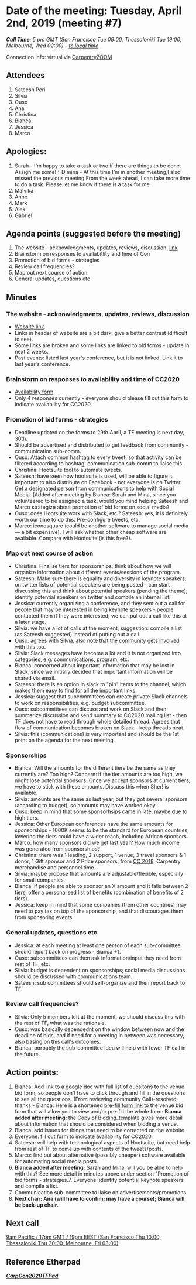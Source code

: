 

# Date of the meeting: Tuesday, April 2nd, 2019 (meeting #7)

_**Call Time**: 5 pm GMT (San Francisco Tue 09:00, Thessaloniki Tue 19:00, Melbourne, Wed 02:00)_ - _[to local time](https://www.timeanddate.com/worldclock/fixedtime.html?msg=CarpCon2020+TF+Meeting&iso=20190402T20&p1=170&ah=1&am=30)_.

Connection info: virtual via [CarpentryZOOM](https://zoom.us/my/sheraaronhurt)

## Attendees

1. Sateesh Peri
2. Silvia
3. Ouso
4. Ana
5. Christina
6. Bianca
7. Jessica
8. Marco

## Apologies:

1. Sarah - I'm happy to take a task or two if there are things to be done.  Assign me some! :-D
mina - At this time I'm in another meeting,I also missed the previous meeting.From the week ahead, I can take more time to do a task. Please let me know if there is a task for me.
2. Malvika
3. Anne
4. Mark
5. Alek
6. Gabriel

## Agenda points (suggested before the meeting)

1. The website - acknowledgments, updates, reviews, discussion: [link](https://carpentrycon.github.io/carpentrycon2020/)
2. Brainstorm on responses to availabitlity and time of Con
3. Promotion of bid forms - strategies
4. Review call frequencies?
5. Map out next course of action
6. General updates, questions etc


## Minutes

### The website - acknowledgments, updates, reviews, discussion
- [Website link](https://carpentrycon.github.io/carpentrycon2020/).
- Links in header of website are a bit dark, give a better contrast (difficult to see).
- Some links are broken and some links are linked to old forms - update in next 2 weeks.
- Past events: listed last year's conference, but it is not linked. Link it to last year's conference.
	  
### Brainstorm on responses to availability and time of CC2020
- [Availability form](https://goo.gl/forms/ZLG3DMUrGKqBAcZT2).
- Only 4 responses currently - everyone should please fill out this form to indicate availability for CC2020.
	
### Promotion of bid forms - strategies
- Deadline updated on the forms to 29th April, a TF meeting is next day, 30th.
- Should be advertised and distributed to get feedback from community - communication sub-comm.
- Ouso: Attach common hashtag to every tweet, so that activity can be filtered according to hashtag, communication sub-comm to liaise this.
- Christina:  Hootsuite tool to automate tweets.
- Sateesh: have seen how hootsuite is used, will be able to figure it. Important to also distribute on Facebook - not everyone is on Twitter. Get a designated person from communications to help with Social Media. [Added after meeting by Bianca: Sarah and Mina, since you volunteered to be assigned a task, would you mind helping Sateesh and Marco strategize about promotion of bid forms on social media?
- Ouso: does Hootsuite work with Slack, etc.? Sateesh: yes, it is definitely worth our time to do this. Pre-configure tweets, etc.
- Marco: iconosquare (could be another software to manage social media — a bit expensive). I will ask whether other cheap software are available. Compare with Hootsuite (is this free?).
	
### Map out next course of action
- Christina: Finalise tiers for sponsorships; think about how we will organize information about different events/sessions of the program.
- Sateesh: Make sure there is equality and diversity in keynote speakers; on twitter lists of potential speakers are being posted - can start discussing this and think about potential speakers (pending the theme); identify potential speakers on twitter and compile an internal list.
- Jessica: currently organizing a conference, and they sent out a call for people that may be interested in being keynote speakers - people contacted them if they were interested; we can put out a call like this at a later stage.
- Silvia: we have a lot of calls at the moment; suggestion: compile a list (as Sateesh suggested) instead of putting out a call.
- Ouso: agrees with Silvia, also note that the community gets involved with this too.
- Silvia: Slack messages have become a lot and it is not organized into categories, e.g. communications, program, etc.
- Bianca: concerned about important information that may be lost in Slack, since we initially decided that important information will be shared via email.
- Sateesh: there is an option in slack to "pin" items to the channel, which makes them easy to find for all the important links.
- Jessica: suggest that subcommittees can create private Slack channels to work on responsibilities, e.g. budget subcommittee.
- Ouso: subcommittees can discuss and work on Slack and then summarize discussion and send summary to CC2020 mailing list - then TF does not have to read through whole detailed thread. Agrees that flow of communication becomes broken on Slack - keep threads neat.
- Silvia: this (communications) is very important and should be the 1st point on the agenda for the next meeting.


### Sponsorships
- Bianca: Will the amounts for the different tiers be the same as they currently are? Too high? Concern: if the tier amounts are too high, we might lose potential sponsors. Once we accept sponsors at current tiers, we have to stick with these amounts. Discuss this when Sher! is available.
- Silvia: amounts are the same as last year, but they got several sponsors (according to budget), so amounts may have worked okay.
- Ouso: keep in mind that some sponsorhsips came in late, maybe due to high tiers. 
- Jessica: Other European conferences have the same amounts for sponsorships - 1000K seems to be the standard for European countries, lowering the tiers could have a wider reach, including African sponsors.
- Marco: how many sponsors did we get last year? How much income was generated from sponsorships?
- Christina: there was 1 leading, 2 support, 1 venue, 3 travel sponsors & 1 donor, 1 Gift sponsor and 2 Price sponsors, from [CC 2018](http://www.carpentrycon.org/). Carpentry merchandise and personnel time.
- Silvia: maybe propose that amounts are adjustable/flexible, especially for small companies.
- Bianca: if people are able to sponsor an X amount and it falls between 2 tiers, offer a personalised list of benefits (combination of benefits of 2 tiers).
- Jessica: keep in mind that some companies (from other countries) may need to pay tax on top of the sponsorship, and that discourages them from sponsoring events.



### General updates, questions etc
- Jessica: at each meeting at least one person of each sub-committee should report back on progress - Bianca +1.
- Ouso: subcommittees can then ask information/input they need from rest of TF, etc.
- Silvia: budget is dependent on sponsorships; social media discussions should be discussed with communications team.
- Sateesh: sub committees should self-organize and then report back to TF.

### Review call frequencies?
- Silvia: Only 5 members left at the moment, we should discuss this with the rest of TF, what was the rationale.
- Ouso: was basically dependednt on the window between now and the deadline of bids, and if need for a meeting in between was necessary, also basing on this call's outcomes.
- Bianca: porbably the sub-committee idea will help with fewer TF call in the future.

## Action points:

1. Bianca: Add link to a google doc with full list of quesitons to the venue bid form, so people don't have to click through and fill in the questions to see all the questions. (From reviewing community Call)-resolved, thanks   - Bianca: Here is a shortened [pre-fill form link](https://tinyurl.com/y2v2x7w7)  to the venue bid form that will allow you to view and/or pre-fill the whole form:  **Bianca added after meeting:** the [Copy of Bidding_template](https://docs.google.com/document/d/1WHOdExihv23YI2IZbr7ttFy340xmWFPgxSlNpQd786g/edit) gives more detail about information that should be considered when bidding a venue.
2. Bianca: add issues for things that need to be corrected on the website.
3. Everyone: fill out [form](https://goo.gl/forms/ZLG3DMUrGKqBAcZT2) to indicate availability for CC2020.
4. Sateesh: will help with technological aspects of Hootsuite, but need help from rest of TF to come up with contents of the tweets/posts.
5. Marco: find out about alternative (possibly cheaper) software available for automating social media posts.
6. **Bianca added after meeting:** Sarah and Mina, will you be able to help with this? See more detail in minutes above under section "Promotion of bid forms - strategies.7. Everyone: identify potential keynote speakers and compile a list.
8. Communication sub-committee to liaise on advertisements/promotions.
9. **Next chair: Ana (will have to confim; may have a course); Bianca will be back-up chair**.


## Next call

[9am Pacific / 17pm GMT / 19pm EEST  (San Francisco Thu 10:00, Thessaloniki Thu 20:00, Melbourne, Fri 03:00)](https://www.timeanddate.com/worldclock/fixedtime.html?msg=CarpCon2020+TF+Meeting+%238&iso=20190416T20&p1=170&ah=1&am=30).

## Reference Etherpad

_**[CarpCon2020TFPad](https://pad.carpentries.org/2020carpentrycontaskforce)**_